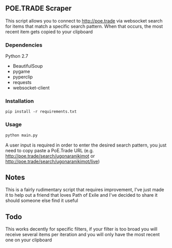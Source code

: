 ## POE.TRADE Scraper

This script allows you to connect to http://poe.trade via websocket search for items that match a specific search pattern. When that occurs, the most recent item gets copied to your clipboard

### Dependencies
Python 2.7

* BeautifulSoup 
* pygame
* pyperclip
* requests
* websocket-client

### Installation

```
pip install -r requirements.txt
```

### Usage

```python
python main.py
```

A user input is required in order to enter the desired search pattern, you just need to copy paste a PoE.Trade URL (e.g. http://poe.trade/search/ugonaranikimot or http://poe.trade/search/ugonaranikimot/live)

## Notes
This is a fairly rudimentary script that requires improvement, I've just made it to help out a friend that loves Path of Exile and I've decided to share it should someone else find it useful

## Todo
This works decently for specific filters, if your filter is too broad you will receive several items per iteration and you will only have the most recent one on your clipboard
